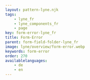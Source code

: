 ```yaml
---
layout: pattern-lyne.njk
tags: 
    - lyne_fr
    - lyne_components_fr
    - page
key: form-error-lyne_fr
title: Form-Error
parent: form-field-folder-lyne_fr
image: lyne/overview/form-error.webp
keywords: form-error
order: 270
availablelanguages: 
    - de
    - en
---
```

